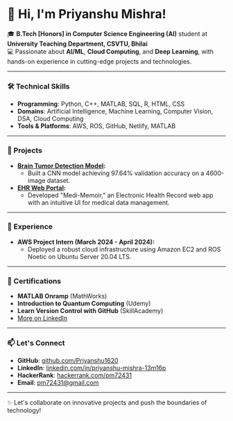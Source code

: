 # 👋 Hi, I'm Priyanshu Mishra!

🎓 **B.Tech [Honors] in Computer Science Engineering (AI)** student at **University Teaching Department, CSVTU, Bhilai**  
💻 Passionate about **AI/ML**, **Cloud Computing**, and **Deep Learning**, with hands-on experience in cutting-edge projects and technologies.

---

### 🛠️ Technical Skills
- **Programming**: Python, C++, MATLAB, SQL, R, HTML, CSS  
- **Domains**: Artificial Intelligence, Machine Learning, Computer Vision, DSA, Cloud Computing  
- **Tools & Platforms**: AWS, ROS, GitHub, Netlify, MATLAB

---

### 🚀 Projects
- **[Brain Tumor Detection Model](https://github.com/Priyanshu1620/Brain-Tumor-Detection):**
  - Built a CNN model achieving 97.64% validation accuracy on a 4600-image dataset.
- **[EHR Web Portal](https://proj-medimemoir.netlify.app/):**
  - Developed "Medi-Memoir," an Electronic Health Record web app with an intuitive UI for medical data management.

---

### 💼 Experience
- **AWS Project Intern (March 2024 - April 2024):**
  - Deployed a robust cloud infrastructure using Amazon EC2 and ROS Noetic on Ubuntu Server 20.04 LTS.

---

### 📜 Certifications
- **MATLAB Onramp** (MathWorks)  
- **Introduction to Quantum Computing** (Udemy)  
- **Learn Version Control with GitHub** (SkillAcademy)  
- [More on LinkedIn](https://linkedin.com/in/priyanshu-mishra-13m16p)

---

### 📫 Let's Connect
- **GitHub**: [github.com/Priyanshu1620](https://github.com/Priyanshu1620)  
- **LinkedIn**: [linkedin.com/in/priyanshu-mishra-13m16p](https://linkedin.com/in/priyanshu-mishra-13m16p)  
- **HackerRank**: [hackerrank.com/pm72431](https://www.hackerrank.com/pm72431)  
- **Email**: [pm72431@gmail.com](mailto:pm72431@gmail.com)

---

✨ Let's collaborate on innovative projects and push the boundaries of technology!
